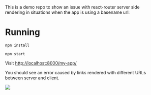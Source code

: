 This is a demo repo to show an issue with react-router server side rendering in situations when the app is using a basename url:

# Running

```
npm install
```

```
npm start
```

Visit [http://localhost:8000/my-app/](http://localhost:8000/my-app/)

You should see an error caused by links rendered with different URLs between server and client.

![](http://i.imgur.com/8zhdsWN.png)
